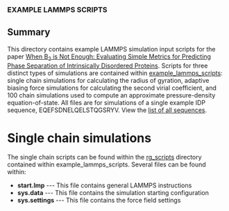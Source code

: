 ### EXAMPLE LAMMPS SCRIPTS

## Summary

This directory contains example LAMMPS simulation input scripts for the paper [When B<sub>2</sub> is Not Enough: Evaluating Simple Metrics for Predicting Phase Separation of Intrinsically Disordered Proteins](https://doi.org/10.48550/arXiv.2507.12312).
Scripts for three distinct types of simulations are contained within [example_lammps_scripts](/2025-idp-psp/example_lammps_scripts): single chain simulations for calculating the radius of gyration, adaptive biasing force simulations for calculating the second virial coefficient, and 100 chain simulations used to compute an approximate pressure-density equation-of-state.
All files are for simulations of a single example IDP sequence, EQEFSDNELQELSTQGSRYV.
View the [list of all sequences](https://g-ef94ef.f0ad1.36fe.data.globus.org/10.34770/6tnm-7b56/390/seq_heteromeric.txt).

# Single chain simulations

The single chain scripts can be found within the [rg_scripts](/2025-idp-psp/example_lammps_scripts/rg_scripts) directory contained within example_lammps_scripts. 
Several files can be found within:

- **start.lmp** --- This file contains general LAMMPS instructions
- **sys.data** --- This file contains the simulation starting configuration
- **sys.settings** --- This file contains the force field settings
